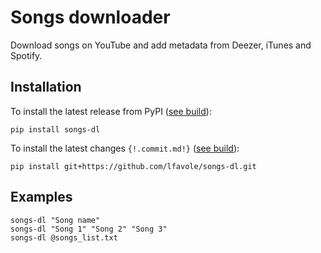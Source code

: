 # Songs downloader

Download songs on YouTube and add metadata from Deezer, iTunes and Spotify.

## Installation

To install the latest release from PyPI ([see build](https://github.com/lfavole/songs-dl/releases/latest)):

	pip install songs-dl

To install the latest changes `{!.commit.md!}` ([see build](latest-build.md)):

	pip install git+https://github.com/lfavole/songs-dl.git

## Examples

	songs-dl "Song name"
	songs-dl "Song 1" "Song 2" "Song 3"
	songs-dl @songs_list.txt
